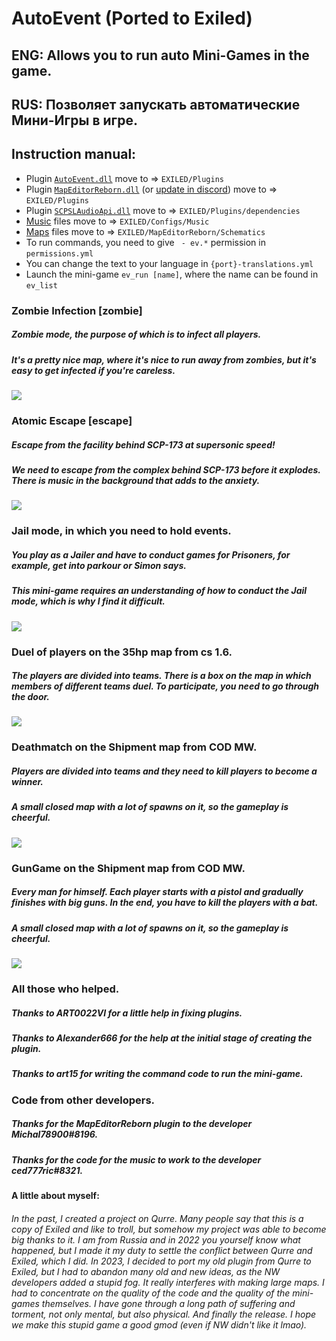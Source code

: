 # AutoEvent (Ported to Exiled)
## ENG: Allows you to run auto Mini-Games in the game.
## RUS: Позволяет запускать автоматические Мини-Игры в игре.

## Instruction manual:
- Plugin [``AutoEvent.dll``](https://github.com/KoT0XleB/AutoEvent-Exiled/releases/tag/1.0.2) move to => ``EXILED/Plugins``
- Plugin [``MapEditorReborn.dll``](https://github.com/Michal78900/MapEditorReborn) (or [update in discord](https://discord.gg/sQcSSPjf8p)) move to => ``EXILED/Plugins``
- Plugin [``SCPSLAudioApi.dll``](https://github.com/CedModV2/SCPSLAudioApi/releases/latest)  move to => ``EXILED/Plugins/dependencies``
- [Music](https://github.com/KoT0XleB/AutoEvent-Exiled/tree/main/Music) files move to => ``EXILED/Configs/Music``
- [Maps](https://github.com/KoT0XleB/AutoEvent-Exiled/tree/main/Schematics) files move to => ``EXILED/MapEditorReborn/Schematics``
- To run commands, you need to give `` - ev.*`` permission in ``permissions.yml``
- You can change the text to your language in ``{port}-translations.yml``
- Launch the mini-game ``ev_run [name]``, where the name can be found in ``ev_list``

### Zombie Infection [zombie]
##### Zombie mode, the purpose of which is to infect all players. 
##### It's a pretty nice map, where it's nice to run away from zombies, but it's easy to get infected if you're careless.
![](https://github.com/KoT0XleB/AutoEvent-Exiled/blob/main/Photos/Zombie.png)
### Atomic Escape [escape]
##### Escape from the facility behind SCP-173 at supersonic speed!
##### We need to escape from the complex behind SCP-173 before it explodes. There is music in the background that adds to the anxiety.
![](https://github.com/KoT0XleB/AutoEvent-Exiled/blob/main/Photos/Escape.png)
### Jail mode, in which you need to hold events.
##### You play as a Jailer and have to conduct games for Prisoners, for example, get into parkour or Simon says.
##### This mini-game requires an understanding of how to conduct the Jail mode, which is why I find it difficult.
![](https://github.com/KoT0XleB/AutoEvent-Exiled/blob/main/Photos/Jail.png)
### Duel of players on the 35hp map from cs 1.6.
##### The players are divided into teams. There is a box on the map in which members of different teams duel. To participate, you need to go through the door.
![](https://github.com/KoT0XleB/AutoEvent-Exiled/blob/main/Photos/Duel.png)
### Deathmatch on the Shipment map from COD MW.
##### Players are divided into teams and they need to kill players to become a winner.
##### A small closed map with a lot of spawns on it, so the gameplay is cheerful.
![](https://github.com/KoT0XleB/AutoEvent-Exiled/blob/main/Photos/Deathmatch.png)
### GunGame on the Shipment map from COD MW.
##### Every man for himself. Each player starts with a pistol and gradually finishes with big guns. In the end, you have to kill the players with a bat.
##### A small closed map with a lot of spawns on it, so the gameplay is cheerful.
![](https://github.com/KoT0XleB/AutoEvent-Exiled/blob/main/Photos/Gugname.png)

### All those who helped.
##### Thanks to ART0022VI for a little help in fixing plugins.
##### Thanks to Alexander666 for the help at the initial stage of creating the plugin.
##### Thanks to art15 for writing the command code to run the mini-game.

### Code from other developers.
##### Thanks for the MapEditorReborn plugin to the developer Michal78900#8196.
##### Thanks for the code for the music to work to the developer ced777ric#8321.

#### A little about myself:
###### In the past, I created a project on Qurre. Many people say that this is a copy of Exiled and like to troll, but somehow my project was able to become big thanks to it. I am from Russia and in 2022 you yourself know what happened, but I made it my duty to settle the conflict between Qurre and Exiled, which I did. In 2023, I decided to port my old plugin from Qurre to Exiled, but I had to abandon many old and new ideas, as the NW developers added a stupid fog. It really interferes with making large maps. I had to concentrate on the quality of the code and the quality of the mini-games themselves. I have gone through a long path of suffering and torment, not only mental, but also physical. And finally the release. I hope we make this stupid game a good gmod (even if NW didn't like it lmao).
